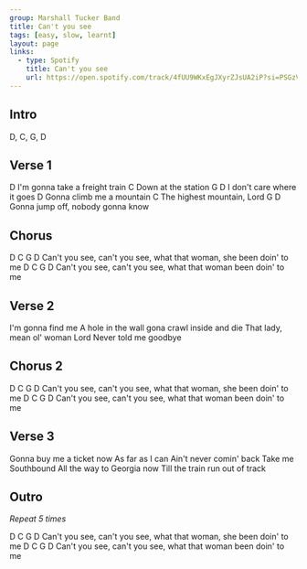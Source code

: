 ```yaml
---
group: Marshall Tucker Band
title: Can't you see
tags: [easy, slow, learnt]
layout: page
links:
  - type: Spotify
    title: Can't you see
    url: https://open.spotify.com/track/4fUU9WKxEgJXyrZJsUA2iP?si=PSGzVVw2S3ORCX5ts516wA
---
```


## Intro

D, C, G, D

## Verse 1

D
I'm gonna take a freight train
C
Down at the station
G                     D
I don't care where it goes
D
Gonna climb me a mountain
C
The highest mountain, Lord
G                       D
Gonna jump off, nobody gonna know

## Chorus

D              C              G                           D
Can't you see, can't you see, what that woman, she been doin' to me
D              C              G                       D
Can't you see, can't you see, what that woman been doin' to me

## Verse 2

I'm gonna find me
A hole in the wall
gona crawl inside and die
That lady, mean ol' woman Lord
Never told me goodbye

## Chorus 2

D              C              G                           D
Can't you see, can't you see, what that woman, she been doin' to me
D              C              G                       D
Can't you see, can't you see, what that woman been doin' to me

## Verse 3

Gonna buy me a ticket now
As far as I can
Ain't never comin' back
Take me Southbound
All the way to Georgia now
Till the train run out of track

## Outro

*Repeat 5 times*

D              C              G                           D
Can't you see, can't you see, what that woman, she been doin' to me
D              C              G                       D
Can't you see, can't you see, what that woman been doin' to me
